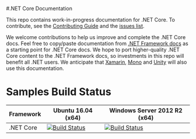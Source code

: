 #.NET Core Documentation

This repo contains work-in-progress documentation for .NET Core. To contribute, see the [Contributing Guide](CONTRIBUTING.md) and the [issues list](https://github.com/dotnet/docs/issues). 

We welcome contributions to help us improve and complete the .NET Core docs. Feel free to copy/paste documentation from [.NET Framework docs](https://msdn.microsoft.com/library/w0x726c2.aspx) as a starting point for .NET Core docs. We hope to port higher-quality .NET Core content to the .NET Framework docs, so investments in this repo will benefit all .NET users. We anticipate that [Xamarin](http://developer.xamarin.com/api/root/classlib/), [Mono](http://docs.go-mono.com/?link=root%3a%2fclasslib) and [Unity](http://docs.unity3d.com/Manual/index.html) will also use this documentation.

Samples Build Status
===


| Framework | Ubuntu 16.04 (x64) | Windows Server 2012 R2 (x64)  |
| ------------- |------------| -----|
| .NET Core     | [![Build Status](http://seoul.westus.cloudapp.azure.com/buildStatus/icon?job=dotnetcore-samples-ubuntu1604-x64)](http://seoul.westus.cloudapp.azure.com/job/dotnetcore-samples-ubuntu1604-x64/) | [![Build Status](http://seoul.westus.cloudapp.azure.com/buildStatus/icon?job=dotnetcore-samples-windows2012-x64)](http://seoul.westus.cloudapp.azure.com/job/dotnetcore-samples-windows2012-x64/) |
